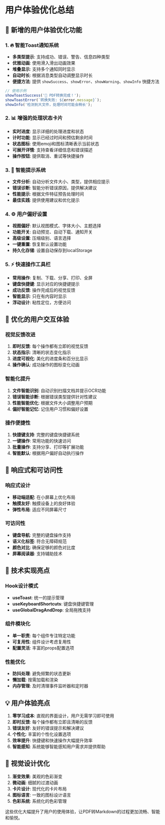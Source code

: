 # 用户体验优化总结

## 🎯 新增的用户体验优化功能

### 1. 🔥 智能Toast通知系统
- **多类型提示**: 支持成功、错误、警告、信息四种类型
- **优雅动画**: 使用滑入滑出动画效果
- **堆叠显示**: 支持多个通知同时显示
- **自动时长**: 根据消息类型自动调整显示时长
- **便捷方法**: 提供 `showSuccess`、`showError`、`showWarning`、`showInfo` 快捷方法

```javascript
// 使用示例
showToastSuccess('🎉 PDF转换完成！');
showToastError(`转换失败: ${error.message}`);
showInfo('检测到大文件，处理时间可能会稍长');
```

### 2. 📊 增强的处理状态卡片
- **实时进度**: 显示详细的处理进度和状态
- **计时功能**: 显示已经过时间和预估剩余时间
- **状态图标**: 使用emoji和图标清晰表示当前状态
- **可展开详情**: 支持查看详细信息和错误描述
- **操作按钮**: 提供取消、重试等快捷操作

### 3. 🧠 智能提示系统
- **文件分析**: 自动分析文件大小、类型，提供相应提示
- **错误诊断**: 智能分析错误原因，提供解决建议
- **性能提示**: 根据文件特征预告处理时间
- **最佳实践**: 提供使用建议和优化提示

### 4. ⚙️ 用户偏好设置
- **视图偏好**: 默认视图模式、字体大小、主题选择
- **功能开关**: 自动预览、自动下载、通知开关
- **高级设置**: 压缩级别、语言选择
- **一键重置**: 恢复默认设置功能
- **持久化存储**: 设置自动保存到localStorage

### 5. ⚡ 快速操作工具栏
- **常用操作**: 复制、下载、分享、打印、全屏
- **键盘快捷键**: 显示对应的快捷键提示
- **成功反馈**: 操作完成后的视觉反馈
- **智能显示**: 只在有内容时显示
- **浮动设计**: 粘性定位，方便访问

## 🚀 优化的用户交互体验

### 视觉反馈改进
1. **即时反馈**: 每个操作都有立即的视觉反馈
2. **状态指示**: 清晰的状态变化指示
3. **进度可视化**: 美化的进度条和百分比显示
4. **操作确认**: 成功操作的图标变化动画

### 智能化提升
1. **文件智能识别**: 自动识别扫描文档并提示OCR功能
2. **错误智能诊断**: 根据错误类型提供针对性建议
3. **性能智能优化**: 根据文件大小调整用户预期
4. **偏好智能记忆**: 记住用户习惯和偏好设置

### 操作便捷性
1. **快捷键支持**: 完整的键盘快捷键系统
2. **一键操作**: 常用功能的快速访问
3. **批量操作**: 支持分享、打印等扩展功能
4. **智能默认**: 根据用户偏好自动执行操作

## 📱 响应式和可访问性

### 响应式设计
- **移动端适配**: 在小屏幕上优化布局
- **触摸友好**: 触摸设备上的良好体验
- **弹性布局**: 适应不同屏幕尺寸

### 可访问性
- **键盘导航**: 完整的键盘操作支持
- **语义化标签**: 符合无障碍规范
- **颜色对比**: 确保足够的颜色对比度
- **屏幕阅读器**: 支持辅助技术

## 🔧 技术实现亮点

### Hook设计模式
- **useToast**: 统一的提示管理
- **useKeyboardShortcuts**: 键盘快捷键管理
- **useGlobalDragAndDrop**: 全局拖拽支持

### 组件模块化
- **单一职责**: 每个组件专注特定功能
- **可复用性**: 组件设计考虑复用性
- **配置灵活**: 丰富的props配置选项

### 性能优化
- **防抖处理**: 避免频繁的状态更新
- **懒加载**: 按需加载和渲染
- **内存管理**: 及时清理事件监听器和定时器

## 💡 用户体验亮点

1. **零学习成本**: 直观的界面设计，用户无需学习即可使用
2. **即时反馈**: 每个操作都有立即且清晰的反馈
3. **错误友好**: 友好的错误提示和解决建议
4. **个性化**: 丰富的个性化设置选项
5. **效率提升**: 快捷键和快速操作大幅提升效率
6. **智能感知**: 系统能够智能感知用户需求并提供帮助

## 🎨 视觉设计优化

1. **渐变效果**: 美观的色彩渐变
2. **微动画**: 细腻的过渡动画
3. **卡片设计**: 现代化的卡片布局
4. **图标语言**: 一致的图标设计语言
5. **色彩系统**: 系统化的色彩管理

这些优化大幅提升了用户的使用体验，让PDF转Markdown的过程更加流畅、智能和愉悦。
